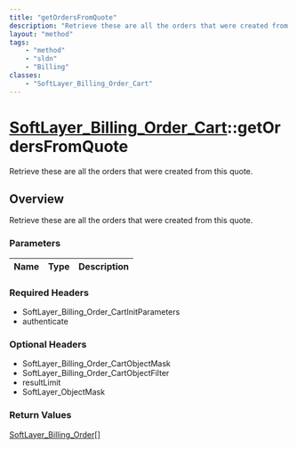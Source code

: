 ```yaml
---
title: "getOrdersFromQuote"
description: "Retrieve these are all the orders that were created from this quote."
layout: "method"
tags:
    - "method"
    - "sldn"
    - "Billing"
classes:
    - "SoftLayer_Billing_Order_Cart"
---
```

# [SoftLayer_Billing_Order_Cart](/reference/services/SoftLayer_Billing_Order_Cart)::getOrdersFromQuote

Retrieve these are all the orders that were created from this quote.


## Overview 
Retrieve these are all the orders that were created from this quote.

### Parameters 
|Name | Type | Description |
| --- | --- | --- |


### Required Headers
* SoftLayer_Billing_Order_CartInitParameters
* authenticate

### Optional Headers
* SoftLayer_Billing_Order_CartObjectMask
* SoftLayer_Billing_Order_CartObjectFilter
* resultLimit
* SoftLayer_ObjectMask

### Return Values
<a href='/reference/datatypes/SoftLayer_Billing_Order'>SoftLayer_Billing_Order[] </a>

